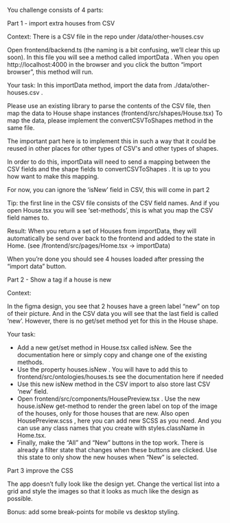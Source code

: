 You challenge consists of 4 parts:

Part 1 - import extra houses from CSV

Context:
There is a CSV file in the repo under /data/other-houses.csv

Open frontend/backend.ts (the naming is a bit confusing, we’ll clear this up soon). In this file you will see a method called importData . When you open http://localhost:4000 in the browser and you click the button “import browser”, this method will run.

Your task:
In this importData method, import the data from ./data/other-houses.csv .

Please use an existing library to parse the contents of the CSV file, then map the data to House shape instances (frontend/src/shapes/House.tsx) To map the data, please implement the convertCSVToShapes method in the same file.

The important part here is to implement this in such a way that it could be reused in other places for other types of CSV's and other types of shapes.

In order to do this, importData will need to send a mapping between the CSV fields and the shape fields to convertCSVToShapes . It is up to you how want to make this mapping.

For now, you can ignore the ‘isNew’ field in CSV, this will come in part 2

Tip:
the first line in the CSV file consists of the CSV field names. And if you open House.tsx you will see ‘set-methods’, this is what you map the CSV field names to.

Result:
When you return a set of Houses from importData, they will automatically be send over back to the frontend and added to the state in Home. (see /frontend/src/pages/Home.tsx → importData)

When you’re done you should see 4 houses loaded after pressing the “import data” button.

Part 2 - Show a tag if a house is new

Context:

In the figma design, you see that 2 houses have a green label “new” on top of their picture.
And in the CSV data you will see that the last field is called ‘new’. However, there is no get/set method yet for this in the House shape.

Your task:

- Add a new get/set method in House.tsx called isNew. See the documentation here or simply copy and change one of the existing methods.
- Use the property houses.isNew . You will have to add this to frontend/src/ontologies/houses.ts see the documentation here if needed
- Use this new isNew method in the CSV import to also store last CSV ‘new’ field.
- Open frontend/src/components/HousePreview.tsx . Use the new house.isNew get-method to render the green label on top of the image of the houses, only for those houses that are new. Also open HousePreview.scss , here you can add new SCSS as you need. And you can use any class names that you create with styles.className in Home.tsx.
- Finally, make the “All” and “New” buttons in the top work. There is already a filter state that changes when these buttons are clicked. Use this state to only show the new houses when “New” is selected.

Part 3 improve the CSS

The app doesn’t fully look like the design yet. Change the vertical list into a grid and style the images so that it looks as much like the design as possible.

Bonus: add some break-points for mobile vs desktop styling.
